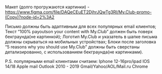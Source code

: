Макет (долго прогружаются картинки) -
https://www.figma.com/file/DAQeCEuET2DjhrJQwTg3Rl/My.Club-promo-(Copy)?node-id=2%3A2

Письмо должны быть адаптивным для всех популярных email клиентов;
Текст “100% payoutson your content with My.Club” должен быть поверх бекграунда(не картинкой);
Логотип My.Club и указатель в шапке письма должны скрываться на мобильных устройствах;
Блоки после заголовка “5 reasons why you should use My.Club” должны быть сверстаны детализированно, с использованием бекграунда(не картинками).

P.S. популярными email клиентами считаем:
Iphone 12-16pro/ipad IOS 14/18
Apple mail
Outlook 2010 - 2019
Gmail/Yahoo/AOL/Mail.ru Chrome
